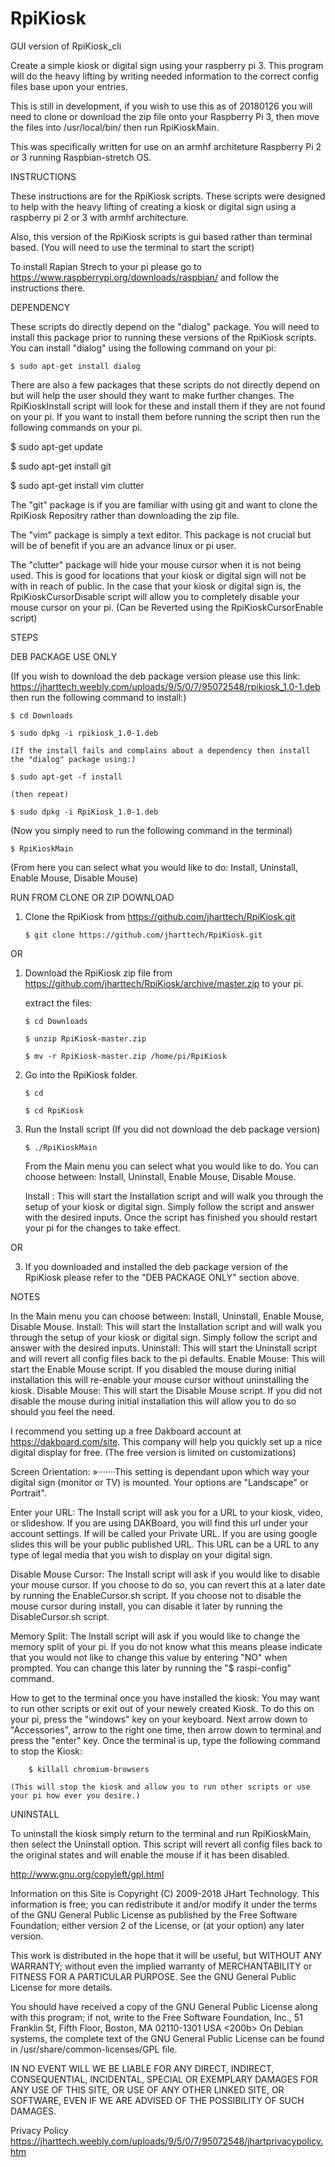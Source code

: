 # RpiKiosk
GUI version of RpiKiosk_cli

Create a simple kiosk or digital sign using your raspberry pi 3.  This program will do the heavy lifting by writing needed information to the correct config files base upon your entries.

This is still in development, if you wish to use this as of 20180126 you will need to clone or download the zip file onto your Raspberry Pi 3, then move the files into /usr/local/bin/ then run RpiKioskMain.

This was specifically written for use on an armhf architeture Raspberry Pi 2 or 3 running Raspbian-stretch OS.

INSTRUCTIONS

These instructions are for the RpiKiosk scripts.  These scripts were designed to help with the heavy lifting of creating a kiosk or digital sign using a raspberry pi 2 or 3 with armhf architecture.

Also, this version of the RpiKiosk scripts is gui based rather than terminal based. (You will need to use the terminal to start the script)

To install Rapian Strech to your pi please go to https://www.raspberrypi.org/downloads/raspbian/ and follow the instructions there.

DEPENDENCY

These scripts do directly depend on the "dialog" package.  You will need to install this package prior to running these versions of the RpiKiosk scripts. You can install "dialog" using the following command on your pi:

	$ sudo apt-get install dialog

There are also a few packages that these scripts do not directly depend on but will help the user should they want to make further changes.  The RpiKioskInstall script will look for these and install them if they are not found on your pi.  If you want to install them before running the script then run the following commands on your pi.

$ sudo apt-get update

$ sudo apt-get install git

$ sudo apt-get install vim clutter

The "git" package is if you are familiar with using git and want to clone the RpiKiosk Repositry rather than downloading the zip file.

The "vim" package is simply a text editor.  This package is not crucial but will be of benefit if you are an advance linux or pi user.

The "clutter" package will hide your mouse cursor when it is not being used.  This is good for locations that your kiosk or digital sign will not be with in reach of public.  In the case that your kiosk or digital sign is, the RpiKioskCursorDisable script will allow you to completely disable your mouse cursor on your pi. (Can be Reverted using the RpiKioskCursorEnable script)

STEPS

DEB PACKAGE USE ONLY

(If you wish to download the deb package version please use this link: https://jharttech.weebly.com/uploads/9/5/0/7/95072548/rpikiosk_1.0-1.deb   then run the following command to install:)

	$ cd Downloads

	$ sudo dpkg -i rpikiosk_1.0-1.deb

	(If the install fails and complains about a dependency then install the "dialog" package using:)

	$ sudo apt-get -f install

	(then repeat)

	$ sudo dpkg -i RpiKiosk_1.0-1.deb

(Now you simply need to run the following command in the terminal)

	$ RpiKioskMain

(From here you can select what you would like to do: Install, Uninstall, Enable Mouse, Disable Mouse)

RUN FROM CLONE OR ZIP DOWNLOAD

1.	Clone the RpiKiosk from https://github.com/jharttech/RpiKiosk.git

		$ git clone https://github.com/jharttech/RpiKiosk.git

OR

1.	Download the RpiKiosk zip file from https://github.com/jharttech/RpiKiosk/archive/master.zip to your pi.

	extract the files:

		$ cd Downloads

		$ unzip RpiKiosk-master.zip

		$ mv -r RpiKiosk-master.zip /home/pi/RpiKiosk

2.	Go into the RpiKiosk folder.

		$ cd

		$ cd RpiKiosk

3.	Run the Install script (If you did not download the deb package version)

		$ ./RpiKioskMain

	From the Main menu you can select what you would like to do.  You can choose between: Install, Uninstall, Enable Mouse, Disable Mouse.

	Install : This will start the Installation script and will walk you through the setup of your kiosk or digital sign.  Simply follow the script and answer with the desired inputs.  Once the script has finished you should restart your pi for the changes to take effect.

OR

3.	If you downloaded and installed the deb package version of the RpiKiosk please refer to the "DEB PACKAGE ONLY" section above.

NOTES

In the Main menu you can choose between: Install, Uninstall, Enable Mouse, Disable Mouse.
	Install: This will start the Installation script and will walk you through the setup of your kiosk or digital sign.  Simply follow the script and answer with the desired inputs.
	Uninstall: This will start the Uninstall script and will revert all config files back to the pi defaults.
	Enable Mouse: This will start the Enable Mouse script.  If you disabled the mouse during initial installation this will re-enable your mouse cursor without uninstalling the kiosk.
	Disable Mouse: This will start the Disable Mouse script.  If you did not disable the mouse during initial installation this will allow you to do so should you feel the need.

I recommend you setting up a free Dakboard account at https://dakboard.com/site.  This company will help you quickly set up a nice digital display for free. (The free version is limited on customizations)

Screen Orientation:
»·······This setting is dependant upon which way your digital sign (monitor or TV) is mounted.  Your options are "Landscape" or Portrait".

Enter your URL:
	The Install script will ask you for a URL to your kiosk, video, or slideshow.  If you are using DAKBoard, you will find this url under your account settings.  If will be called your Private URL.  If you are using google slides this will be your public published URL.  This URL can be a URL to any type of legal media that you wish to display on your digital sign.

Disable Mouse Cursor:
	The Install script will ask if you would like to disable your mouse cursor.  If you choose to do so, you can revert this at a later date by running the EnableCursor.sh script.  If you choose not to disable the mouse cursor during install, you can disable it later by running the DisableCursor.sh script.

Memory Split:
	The Install script will ask if you would like to change the memory split of your pi.  If you do not know what this means please indicate that you would not like to change this value by entering "NO" when prompted.  You can change this later by running the "$ raspi-config" command.

How to get to the terminal once you have installed the kiosk:
	You may want to run other scripts or exit out of your newely created Kiosk.  To do this on your pi, press the "windows" key on your keyboard.  Next arrow down to "Accessories", arrow to the right one time, then arrow down to terminal and press the "enter" key.  Once the terminal is up, type the following command to stop the Kiosk:

		$ killall chromium-browsers

	(This will stop the kiosk and allow you to run other scripts or use your pi how ever you desire.)

UNINSTALL

To uninstall the kiosk simply return to the terminal and run RpiKioskMain, then select the Uninstall option.  This script will revert all config files back to the original states and will enable the mouse if it has been disabled.


http://www.gnu.org/copyleft/gpl.html

Information on this Site is Copyright (C) 2009-2018 JHart Technology.
This information is free; you can redistribute it and/or modify it under the terms of the GNU General Public License as published by the Free Software Foundation; either version 2 of the License, or (at your option) any later version.

This work is distributed in the hope that it will be useful, but WITHOUT ANY WARRANTY; without even the implied warranty of MERCHANTABILITY or FITNESS FOR A PARTICULAR PURPOSE. See the GNU General Public License for more details.

You should have received a copy of the GNU General Public License along with this program; if not, write to the Free Software Foundation, Inc., 51 Franklin St, Fifth Floor, Boston, MA 02110-1301 USA
<200b>
On Debian systems, the complete text of the GNU General Public License can be found in /usr/share/common-licenses/GPL file.


IN NO EVENT WILL WE BE LIABLE FOR ANY DIRECT, INDIRECT, CONSEQUENTIAL, INCIDENTAL, SPECIAL OR EXEMPLARY DAMAGES FOR ANY USE OF THIS SITE, OR USE OF ANY OTHER LINKED SITE, OR SOFTWARE, EVEN IF WE ARE ADVISED OF THE POSSIBILITY OF SUCH DAMAGES.

Privacy Policy
https://jharttech.weebly.com/uploads/9/5/0/7/95072548/jhartprivacypolicy.htm

